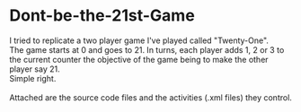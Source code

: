 # Dont-be-the-21st-Game
I tried to replicate a two player game I've played called "Twenty-One".  <br/>
The game starts at 0 and goes to 21. In turns, each player adds 1, 2 or 3 to the current counter the objective of the game being to make the other player say 21.  <br/> Simple right.
<br/>
<br/>
Attached are the source code files and the activities (.xml files) they control.
